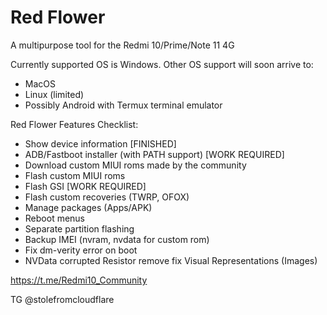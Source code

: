 # Red Flower
A multipurpose tool for the Redmi 10/Prime/Note 11 4G 

Currently supported OS is Windows. Other OS support will soon arrive to:
- MacOS
- Linux (limited)
- Possibly Android with Termux terminal emulator

Red Flower Features Checklist:
- Show device information [FINISHED]
- ADB/Fastboot installer (with PATH support) [WORK REQUIRED]
- Download custom MIUI roms made by the community
- Flash custom MIUI roms
- Flash GSI [WORK REQUIRED]
- Flash custom recoveries (TWRP, OFOX)
- Manage packages (Apps/APK)
- Reboot menus
- Separate partition flashing
- Backup IMEI (nvram, nvdata for custom rom)
- Fix dm-verity error on boot
- NVData corrupted Resistor remove fix Visual Representations (Images)

https://t.me/Redmi10_Community

TG @stolefromcloudflare
